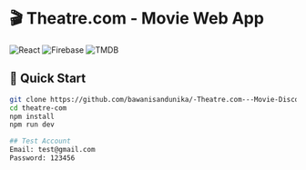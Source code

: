 # 🎬 Theatre.com - Movie Web App

![React](https://img.shields.io/badge/React-20232A?style=for-the-badge&logo=react&logoColor=61DAFB)
![Firebase](https://img.shields.io/badge/Firebase-039BE5?style=for-the-badge&logo=Firebase&logoColor=white)
![TMDB](https://img.shields.io/badge/TMDB-01D277?style=for-the-badge&logo=TheMovieDatabase&logoColor=white)



## 📌 Quick Start

```bash
git clone https://github.com/bawanisandunika/-Theatre.com---Movie-Discovery-App
cd theatre-com
npm install
npm run dev

## Test Account 
Email: test@gmail.com
Password: 123456

